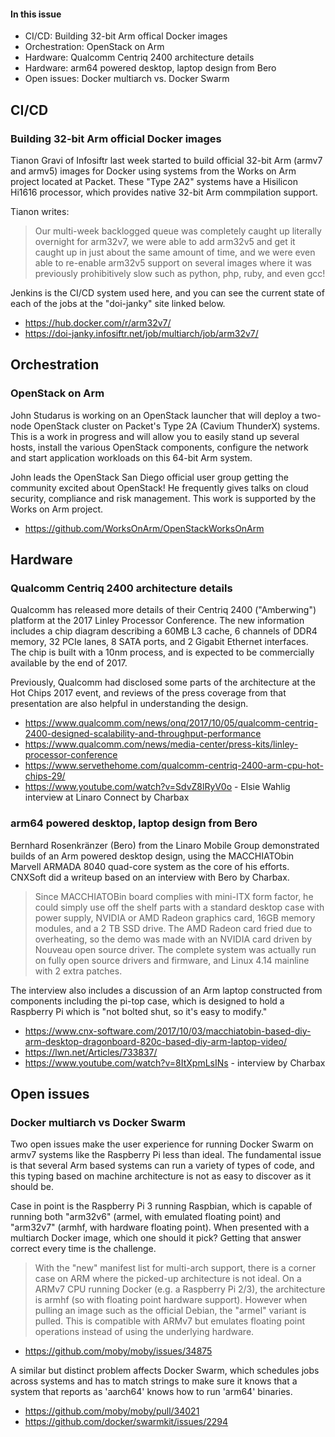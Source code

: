 #### In this issue

* CI/CD: Building 32-bit Arm offical Docker images 
* Orchestration: OpenStack on Arm
* Hardware: Qualcomm Centriq 2400 architecture details
* Hardware: arm64 powered desktop, laptop design from Bero
* Open issues: Docker multiarch vs. Docker Swarm

## CI/CD

### Building 32-bit Arm official Docker images

Tianon Gravi of Infosiftr last week started to build 
official 32-bit Arm (armv7 and armv5) images for Docker
using systems from the Works on Arm project located at
Packet. These "Type 2A2" systems have a Hisilicon Hi1616
processor, which provides native 32-bit Arm commpilation
support. 

Tianon writes:

> Our multi-week backlogged queue was completely caught up literally
overnight for arm32v7, we were able to add arm32v5 and get it caught
up in just about the same amount of time, and we were even able to
re-enable arm32v5 support on several images where it was previously
prohibitively slow such as python, php, ruby, and even gcc!

Jenkins is the CI/CD system used here, and you can see the
current state of each of the jobs at the "doi-janky" site
linked below.

* https://hub.docker.com/r/arm32v7/
* https://doi-janky.infosiftr.net/job/multiarch/job/arm32v7/

## Orchestration

### OpenStack on Arm

John Studarus is working on an OpenStack launcher that will
deploy a two-node OpenStack cluster on Packet's Type 2A
(Cavium ThunderX) systems. This is a work in progress and
will allow you to easily stand up several hosts, install
the various OpenStack components, configure the network
and start application workloads on this 64-bit Arm system.

John leads the OpenStack San Diego official user group getting the
community excited about OpenStack! He frequently gives talks on
cloud security, compliance and risk management. This
work is supported by the Works on Arm project.

* https://github.com/WorksOnArm/OpenStackWorksOnArm

## Hardware

### Qualcomm Centriq 2400 architecture details

Qualcomm has released more details of their Centriq 2400
("Amberwing") platform at the 2017 Linley Processor 
Conference. The new information includes a chip diagram
describing a 60MB L3 cache, 6 channels of DDR4 memory,
32 PCIe lanes, 8 SATA ports, and 2 Gigabit Ethernet 
interfaces. The chip is built with a 10nm process, and
is expected to be commercially available by the end of
2017.

Previously, Qualcomm had disclosed some parts of the
architecture at the Hot Chips 2017 event, and reviews
of the press coverage from that presentation are also
helpful in understanding the design.

* https://www.qualcomm.com/news/onq/2017/10/05/qualcomm-centriq-2400-designed-scalability-and-throughput-performance
* https://www.qualcomm.com/news/media-center/press-kits/linley-processor-conference
* https://www.servethehome.com/qualcomm-centriq-2400-arm-cpu-hot-chips-29/
* https://www.youtube.com/watch?v=SdvZ8lRyV0o - Elsie Wahlig interview at Linaro Connect by Charbax

### arm64 powered desktop, laptop design from Bero

Bernhard Rosenkränzer (Bero) from the Linaro Mobile Group 
demonstrated builds of an Arm powered desktop design, using
the MACCHIATObin Marvell ARMADA 8040 quad-core system
as the core of his efforts. CNXSoft did a writeup based
on an interview with Bero by Charbax.

> Since MACCHIATOBin board complies with mini-ITX form factor, he
could simply use off the shelf parts with a standard desktop case
with power supply, NVIDIA or AMD Radeon graphics card, 16GB memory
modules, and a 2 TB SSD drive. The AMD Radeon card fried due to
overheating, so the demo was made with an NVIDIA card driven by
Nouveau open source driver. The complete system was actually run
on fully open source drivers and firmware, and Linux 4.14 mainline
with 2 extra patches.

The interview also includes a discussion of an Arm laptop 
constructed from components including the pi-top case, which
is designed to hold a Raspberry Pi which is "not bolted shut, so
it's easy to modify."

* https://www.cnx-software.com/2017/10/03/macchiatobin-based-diy-arm-desktop-dragonboard-820c-based-diy-arm-laptop-video/
* https://lwn.net/Articles/733837/
* https://www.youtube.com/watch?v=8ItXpmLsINs - interview by Charbax

## Open issues

### Docker multiarch vs Docker Swarm

Two open issues make the user experience for running Docker Swarm
on armv7 systems like the Raspberry Pi less than ideal. The
fundamental issue is that several Arm based systems can run
a variety of types of code, and this typing based on machine
architecture is not as easy to discover as it should be.

Case in point is the Raspberry Pi 3 running Raspbian, which 
is capable of running both "arm32v6" (armel, with emulated
floating point) and "arm32v7" (armhf, with hardware floating point).
When presented with a multiarch Docker image, which one should
it pick? Getting that answer correct every time is the challenge.

> With the "new" manifest list for multi-arch support, there is a
corner case on ARM where the picked-up architecture is not ideal.
On a ARMv7 CPU running Docker (e.g. a Raspberry Pi 2/3), the
architecture is armhf (so with floating point hardware support).
However when pulling an image such as the official Debian, the
"armel" variant is pulled. This is compatible with ARMv7 but emulates
floating point operations instead of using the underlying hardware.

* https://github.com/moby/moby/issues/34875

A similar but distinct problem affects Docker Swarm, which
schedules jobs across systems and has to match strings to 
make sure it knows that a system that reports as 'aarch64'
knows how to run 'arm64' binaries.

* https://github.com/moby/moby/pull/34021
* https://github.com/docker/swarmkit/issues/2294
